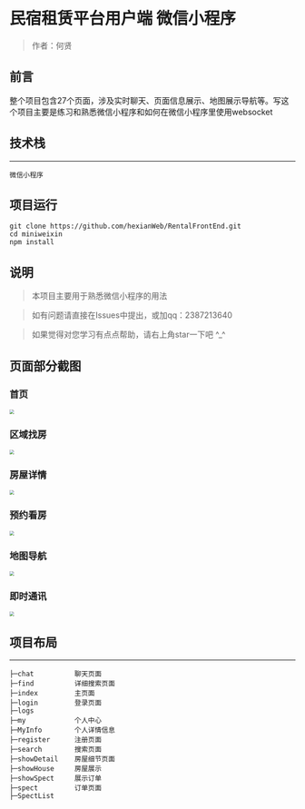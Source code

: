# 民宿租赁平台用户端 微信小程序

> 作者：何贤

## 前言

整个项目包含27个页面，涉及实时聊天、页面信息展示、地图展示导航等。写这个项目主要是练习和熟悉微信小程序和如何在微信小程序里使用websocket

## 技术栈

----------

```
微信小程序
```



## 项目运行

````
git clone https://github.com/hexianWeb/RentalFrontEnd.git
cd miniweixin
npm install 
````



## 说明

> 本项目主要用于熟悉微信小程序的用法

> 如有问题请直接在Issues中提出，或加qq：2387213640

> 如果觉得对您学习有点点帮助，请右上角star一下吧 ^_^

## 页面部分截图

### 首页

<img src="./ReadMeImg/首页.gif" style="zoom: 50%;" />

### 区域找房

<img src="./ReadMeImg/区域找房.gif" style="zoom: 50%;" />

### 房屋详情

<img src="./ReadMeImg/房屋详情.gif" style="zoom: 50%;" />


### 预约看房
<img src="./ReadMeImg/详情看房.gif" style="zoom: 50%;" />


### 地图导航
<img src="./ReadMeImg/地图导航.gif" style="zoom: 50%;" />

### 即时通讯

<img src="./ReadMeImg/即时通讯.gif" style="zoom: 50%;" />

## 项目布局

--------

```
├─chat			聊天页面
├─find			详细搜索页面
├─index			主页面	
├─login			登录页面
├─logs
├─my			个人中心
├─MyInfo		个人详情信息
├─register		注册页面		
├─search		搜索页面		
├─showDetail	房屋细节页面
├─showHouse		房屋展示
├─showSpect		展示订单
├─spect			订单页面
├─SpectList
```


